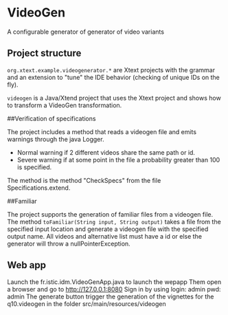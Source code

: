 # VideoGen

A configurable generator of generator of video variants 

## Project structure

`org.xtext.example.videogenerator.*` are Xtext projects with the grammar and an extension to "tune" the IDE behavior (checking of unique IDs on the fly). 

`videogen` is a Java/Xtend project that uses the Xtext project and shows how to transform a VideoGen transformation.  


##Verification of specifications

The project includes a method that reads a videogen file and emits warnings through the java Logger.
- Normal warning if 2 different videos share the same path or id.
- Severe warning if at some point in the file a probability greater than 100 is specified.

The method is the method "CheckSpecs" from the file Specifications.extend.

##Familiar

The project supports the generation of familiar files from a videogen file. The method `toFamiliar(String input, String output)` takes a file from the specified input location and generate a videogen file with the specified output name. All videos and alternative list must have a id or else the generator will throw a nullPointerException.


## Web app
Launch the fr.istic.idm.VideoGenApp.java to launch the wepapp
Them open a browser and go to http://127.0.0.1:8080
Sign in by using login: admin pwd: admin
The generate button trigger the generation of the vignettes for the q10.videogen in the folder src/main/resources/videogen
